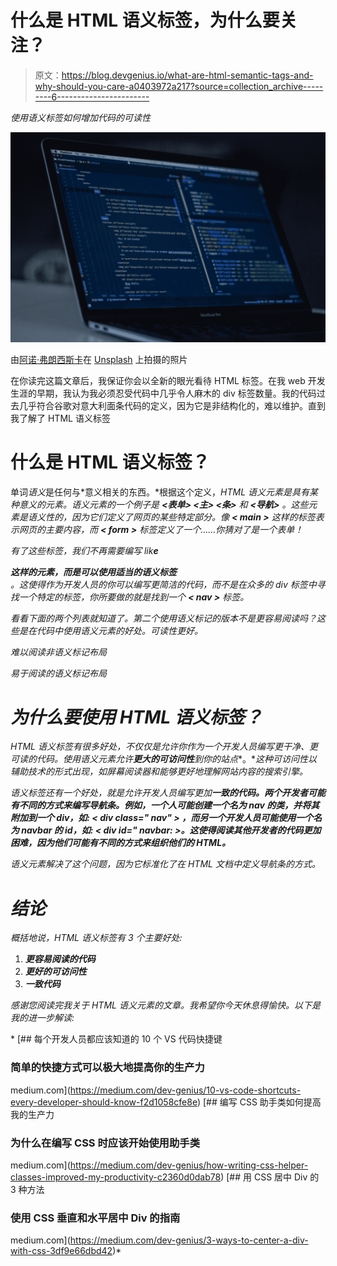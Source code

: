 # 什么是 HTML 语义标签，为什么要关注？

> 原文：<https://blog.devgenius.io/what-are-html-semantic-tags-and-why-should-you-care-a0403972a217?source=collection_archive---------6----------------------->

*使用语义标签如何增加代码的可读性*

![](img/3789db01a0ae6eafe224fefda7247b20.png)

由[阿诺·弗朗西斯卡](https://unsplash.com/@clark_fransa?utm_source=medium&utm_medium=referral)在 [Unsplash](https://unsplash.com?utm_source=medium&utm_medium=referral) 上拍摄的照片

在你读完这篇文章后，我保证你会以全新的眼光看待 HTML 标签。在我 web 开发生涯的早期，我认为我必须忍受代码中几乎令人麻木的 div 标签数量。我的代码过去几乎符合谷歌对意大利面条代码的定义，因为它是非结构化的，难以维护。直到我了解了 HTML 语义标签

# 什么是 HTML 语义标签？

单词*语义*是任何与*意义相关的东西。*根据这个定义，*HTML 语义元素是具有某种意义的元素。语义元素的一个例子是 **<表单> <主> <条>** 和 **<导航>** 。这些元素是语义性的，因为它们定义了网页的某些特定部分。像 **< main >** 这样的标签表示网页的主要内容，而 **< form >** 标签定义了一个……你猜对了是一个表单！*

*有了这些标签，我们不再需要编写 lik**e<div id = ' nav '></div>**这样的元素，而是可以使用适当的语义标签**<nav></nav>**。这使得作为开发人员的你可以编写更简洁的代码，而不是在众多的 div 标签中寻找一个特定的标签，你所要做的就是找到一个 **< nav >** 标签。*

*看看下面的两个列表就知道了。第二个使用语义标记的版本不是更容易阅读吗？这些是在代码中使用语义元素的好处。可读性更好。*

*难以阅读非语义标记布局*

*易于阅读的语义标记布局*

# *为什么要使用 HTML 语义标签？*

*HTML 语义标签有很多好处，不仅仅是允许你作为一个开发人员编写更干净、更可读的代码。使用语义元素允许**更大的可访问性**到你的站点**。**这种可访问性以辅助技术的形式出现，如屏幕阅读器和能够更好地理解网站内容的搜索引擎。*

*语义标签还有一个好处，就是允许开发人员编写更加**一致的代码。两个开发者可能有不同的方式来编写导航条。例如，一个人可能创建一个名为 nav 的类，并将其附加到一个 div，如: **< div class=" nav" >** ，而另一个开发人员可能使用一个名为 navbar 的 id，如: **< div id=" navbar: >。这使得阅读其他开发者的代码更加困难，因为他们可能有不同的方式来组织他们的 HTML。*****

*语义元素解决了这个问题，因为它标准化了在 HTML 文档中定义导航条的方式。*

# ***结论***

*概括地说，HTML 语义标签有 3 个主要好处:*

1.  ***更容易阅读的代码***
2.  ***更好的可访问性***
3.  ***一致代码***

*感谢您阅读完我关于 HTML 语义元素的文章。我希望你今天休息得愉快。以下是我的进一步解读:*

*[](https://medium.com/dev-genius/10-vs-code-shortcuts-every-developer-should-know-f2d1058cfe8e) [## 每个开发人员都应该知道的 10 个 VS 代码快捷键

### 简单的快捷方式可以极大地提高你的生产力

medium.com](https://medium.com/dev-genius/10-vs-code-shortcuts-every-developer-should-know-f2d1058cfe8e) [](https://medium.com/dev-genius/how-writing-css-helper-classes-improved-my-productivity-c2360d0dab78) [## 编写 CSS 助手类如何提高我的生产力

### 为什么在编写 CSS 时应该开始使用助手类

medium.com](https://medium.com/dev-genius/how-writing-css-helper-classes-improved-my-productivity-c2360d0dab78) [](https://medium.com/dev-genius/3-ways-to-center-a-div-with-css-3df9e66dbd42) [## 用 CSS 居中 Div 的 3 种方法

### 使用 CSS 垂直和水平居中 Div 的指南

medium.com](https://medium.com/dev-genius/3-ways-to-center-a-div-with-css-3df9e66dbd42)*